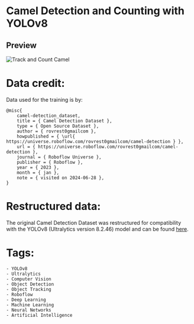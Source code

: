 # Camel Detection and Counting with YOLOv8


## Preview

![Track and Count Camel](./Video/camel_counting_output1.gif)


# Data credit:
Data used for the training is by:

```
@misc{
    camel-detection_dataset,
    title = { Camel Detection Dataset },
    type = { Open Source Dataset },
    author = { rovrest0gmailcom },
    howpublished = { \url{ https://universe.roboflow.com/rovrest0gmailcom/camel-detection } },
    url = { https://universe.roboflow.com/rovrest0gmailcom/camel-detection },
    journal = { Roboflow Universe },
    publisher = { Roboflow },
    year = { 2023 },
    month = { jan },
    note = { visited on 2024-06-28 },
}

```

# Restructured data:
The original Camel Detection Dataset was restructured for compatibility with the YOLOv8 (Ultralytics version 8.2.46) model and can be found [here](https://github.com/iramamy/Camel-Data).

# Tags:
    - YOLOv8
    - Ultralytics
    - Computer Vision
    - Object Detection
    - Object Tracking
    - Roboflow
    - Deep Learning
    - Machine Learning
    - Neural Networks
    - Artificial Intelligence


